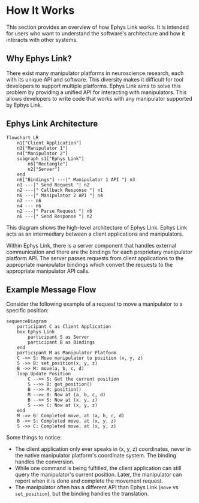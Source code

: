 # How It Works

This section provides an overview of how Ephys Link works. It is intended for users who want to understand the
software's architecture and how it interacts with other systems.

## Why Ephys Link?

There exist many manipulator platforms in neuroscience research, each with its unique API and software. This diversity
makes it difficult for tool developers to support multiple platforms. Ephys Link aims to solve this problem by providing
a unified API for interacting with manipulators. This allows developers to write code that works with any manipulator
supported by Ephys Link.

## Ephys Link Architecture

```mermaid
flowchart LR
    n1["Client Application"]
    n3["Manipulator 1"]
    n4["Manipulator 2"]
    subgraph s1["Ephys Link"]
        n6["Rectangle"]
        n2["Server"]
    end
    n6["Bindings"] ---|" Manipulator 1 API "| n3
    n1 ---|" Send Request "| n2
    n2 ---|" Callback Response "| n1
    n6 ---|" Manipulator 2 API "| n4
    n3 --- n6
    n4 --- n6
    n2 ---|" Parse Request "| n6
    n6 ---|" Send Response "| n2
```

This diagram shows the high-level architecture of Ephys Link. Ephys Link acts as an intermediary between a client
applications and manipulators.

Within Ephys Link, there is a server component that handles external communication and there are the bindings for each
proprietary manipulator platform API. The server passes requests from client applications to the appropriate manipulator
bindings which convert the requests to the appropriate manipulator API calls.

## Example Message Flow

Consider the following example of a request to move a manipulator to a specific position:

```mermaid
sequenceDiagram
    participant C as Client Application
    box Ephys Link
        participant S as Server
        participant B as Bindings
    end
    participant M as Manipulator Platform
    C ->> S: Move manipulator to position (x, y, z)
    S ->> B: set_position(x, y, z)
    B ->> M: move(a, b, c, d)
    loop Update Position
        C -->> S: Get the current position
        S -->> B: get_position()
        B -->> M: position()
        M -->> B: Now at (a, b, c, d)
        B -->> S: Now at (x, y, z)
        S -->> C: Now at (x, y, z)
    end
    M ->> B: Completed move, at (a, b, c, d)
    B ->> S: Completed move, at (x, y, z)
    S ->> C: Completed move, at (x, y, z)
```

Some things to notice:

- The client application only ever speaks in (x, y, z) coordinates, never in the native manipulator platform's
  coordinate system. The binding handles the conversion.
- While one command is being fulfilled, the client application can still query the manipulator's current position.
  Later, the manipulator can report when it is done and complete the movement request.
- The manipulator often has a different API than Ephys Link (`move` vs `set_position`), but the binding handles the
  translation.